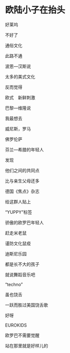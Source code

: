    

# 欧陆小子在抬头

好莱坞

不好了

通俗文化

此路不通

  

波恩—汉斯说

太多的美式文化

反而觉得

欧式　新鲜刺激

  

巴黎—维隆说

我最想去

威尼斯，罗马

佛罗伦萨

芬兰—希腊的年轻人

发现

他们之间的共同点

比与亲生父母还多

  

德国《焦点》杂志

给这群人贴上

“YUPPY”标签

骄傲的欧罗巴年轻人

  

赶走米老鼠

谨防文化鼠疫

迪斯尼乐园

都是长不大的孩子

  

就说舞蹈音乐吧

“techno”

虽也饶舌

一跃而胜过美国饶舌歌

好呀

EUROKIDS

欧罗巴不需要觉醒

站在那里就是好样儿的